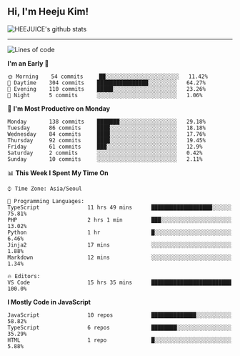 ## Hi, I'm Heeju Kim!

![HEEJUICE's github stats](https://github-readme-stats.vercel.app/api?username=HEEJUICE&show_icons=true)

---
<!--START_SECTION:waka-->
![Lines of code](https://img.shields.io/badge/From%20Hello%20World%20I%27ve%20Written-21.0%20million%20lines%20of%20code-blue)

**I'm an Early 🐤** 

```text
🌞 Morning    54 commits     ██░░░░░░░░░░░░░░░░░░░░░░░   11.42% 
🌆 Daytime    304 commits    ████████████████░░░░░░░░░   64.27% 
🌃 Evening    110 commits    █████░░░░░░░░░░░░░░░░░░░░   23.26% 
🌙 Night      5 commits      ░░░░░░░░░░░░░░░░░░░░░░░░░   1.06%

```
📅 **I'm Most Productive on Monday** 

```text
Monday       138 commits    ███████░░░░░░░░░░░░░░░░░░   29.18% 
Tuesday      86 commits     ████░░░░░░░░░░░░░░░░░░░░░   18.18% 
Wednesday    84 commits     ████░░░░░░░░░░░░░░░░░░░░░   17.76% 
Thursday     92 commits     ████░░░░░░░░░░░░░░░░░░░░░   19.45% 
Friday       61 commits     ███░░░░░░░░░░░░░░░░░░░░░░   12.9% 
Saturday     2 commits      ░░░░░░░░░░░░░░░░░░░░░░░░░   0.42% 
Sunday       10 commits     ░░░░░░░░░░░░░░░░░░░░░░░░░   2.11%

```


📊 **This Week I Spent My Time On** 

```text
⌚︎ Time Zone: Asia/Seoul

💬 Programming Languages: 
TypeScript               11 hrs 49 mins      ███████████████████░░░░░░   75.81% 
PHP                      2 hrs 1 min         ███░░░░░░░░░░░░░░░░░░░░░░   13.02% 
Python                   1 hr                █░░░░░░░░░░░░░░░░░░░░░░░░   6.46% 
Jinja2                   17 mins             ░░░░░░░░░░░░░░░░░░░░░░░░░   1.88% 
Markdown                 12 mins             ░░░░░░░░░░░░░░░░░░░░░░░░░   1.34%

🔥 Editors: 
VS Code                  15 hrs 35 mins      █████████████████████████   100.0%

```

**I Mostly Code in JavaScript** 

```text
JavaScript               10 repos            ██████████████░░░░░░░░░░░   58.82% 
TypeScript               6 repos             ████████░░░░░░░░░░░░░░░░░   35.29% 
HTML                     1 repo              █░░░░░░░░░░░░░░░░░░░░░░░░   5.88%

```



<!--END_SECTION:waka-->

